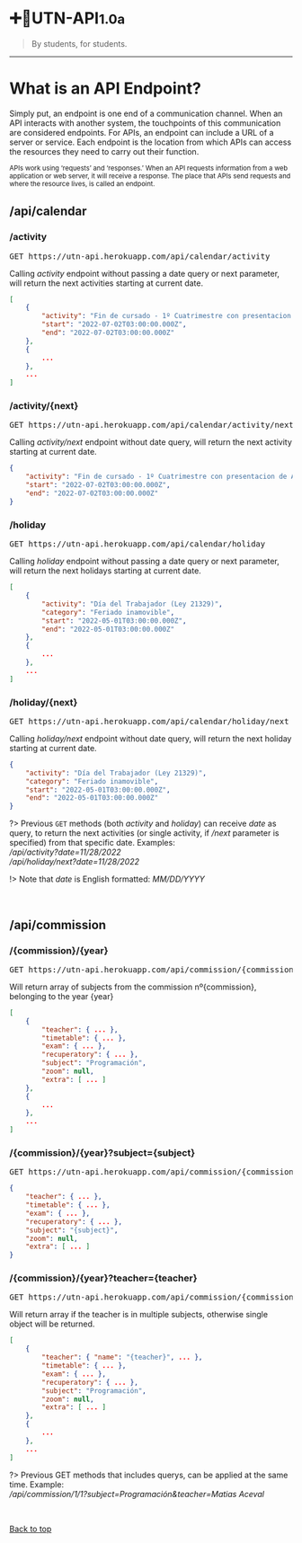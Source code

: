 # ➕🧮**UTN-API**<small>1.0a</small>
> By students, for students.

---

# **What is an API Endpoint?**

Simply put, an endpoint is one end of a communication channel. When an API interacts with another system, the touchpoints of this communication are considered endpoints. For APIs, an endpoint can include a URL of a server or service. Each endpoint is the location from which APIs can access the resources they need to carry out their function.

<small>APIs work using ‘requests’ and ‘responses.’ When an API requests information from a web application or web server, it will receive a response. The place that APIs send requests and where the resource lives, is called an endpoint.</small>

## **/api/calendar**

### **/activity**

<pre><kbd>GET</kbd> https://utn-api.herokuapp.com/api/calendar/activity</pre>

Calling _activity_ endpoint without passing a date query or next parameter, will return the next activities starting at current date.

```json
[
    {
        "activity": "Fin de cursado - 1º Cuatrimestre con presentacion de Actas",
        "start": "2022-07-02T03:00:00.000Z",
        "end": "2022-07-02T03:00:00.000Z"
    },
    {
        ...
    },
    ...
]
```

### **/activity/{next}**

<pre><kbd>GET</kbd> https://utn-api.herokuapp.com/api/calendar/activity/next</pre>

Calling _activity/next_ endpoint without date query, will return the next activity starting at current date.

```json
{
    "activity": "Fin de cursado - 1º Cuatrimestre con presentacion de Actas",
    "start": "2022-07-02T03:00:00.000Z",
    "end": "2022-07-02T03:00:00.000Z"
}
```

### **/holiday**

<pre><kbd>GET</kbd> https://utn-api.herokuapp.com/api/calendar/holiday</pre>

Calling _holiday_ endpoint without passing a date query or next parameter, will return the next holidays starting at current date.

```json
[
    {
        "activity": "Día del Trabajador (Ley 21329)",
        "category": "Feriado inamovible",
        "start": "2022-05-01T03:00:00.000Z",
        "end": "2022-05-01T03:00:00.000Z"
    },
    {
        ...
    },
    ...
]
```

### **/holiday/{next}**

<pre><kbd>GET</kbd> https://utn-api.herokuapp.com/api/calendar/holiday/next</pre>

Calling _holiday/next_ endpoint without date query, will return the next holiday starting at current date.

```json
{
    "activity": "Día del Trabajador (Ley 21329)",
    "category": "Feriado inamovible",
    "start": "2022-05-01T03:00:00.000Z",
    "end": "2022-05-01T03:00:00.000Z"
}
```

?> Previous <small><kbd>GET</kbd></small> methods (both _activity_ and _holiday_) can receive _date_ as query, to return the next activities (or single activity, if _/next_ parameter is specified) from that specific date. Examples:<br>
_/api/activity?date=11/28/2022_ <br>
_/api/holiday/next?date=11/28/2022_ <br>

!> Note that _date_ is English formatted: _MM/DD/YYYY_</small>

<br>

## **/api/commission**

### **/{commission}/{year}**

<pre><kbd>GET</kbd> https://utn-api.herokuapp.com/api/commission/{commission}/{year}</pre>

Will return array of subjects from the commission nº{commission}, belonging to the year {year}

```json
[
    {
        "teacher": { ... },
        "timetable": { ... },
        "exam": { ... },
        "recuperatory": { ... },
        "subject": "Programación",
        "zoom": null,
        "extra": [ ... ]
    },
    {
        ...
    },
    ...
]
```

### **/{commission}/{year}?subject={subject}**

<pre><kbd>GET</kbd> https://utn-api.herokuapp.com/api/commission/{commission}/{year}?subject={subject}</pre>

```json
{
    "teacher": { ... },
    "timetable": { ... },
    "exam": { ... },
    "recuperatory": { ... },
    "subject": "{subject}",
    "zoom": null,
    "extra": [ ... ]
}
```

### **/{commission}/{year}?teacher={teacher}**

<pre><kbd>GET</kbd> https://utn-api.herokuapp.com/api/commission/{commission}/{year}?teacher={teacher}</pre>

Will return array if the teacher is in multiple subjects, otherwise single object will be returned.

```json
[
    {
        "teacher": { "name": "{teacher}", ... },
        "timetable": { ... },
        "exam": { ... },
        "recuperatory": { ... },
        "subject": "Programación",
        "zoom": null,
        "extra": [ ... ]
    },
    {
        ...
    },
    ...
]
```

?> Previous <kdb>GET</kdb> methods that includes querys, can be applied at the same time. Example:<br>
_/api/commission/1/1?subject=Programación&teacher=Matias Aceval_

<br>

[Back to top](docs/endpoints?id=main)
